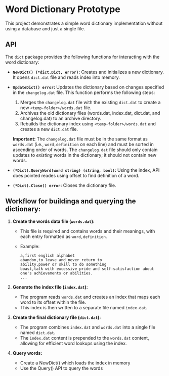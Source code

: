 # Word Dictionary Prototype

This project demonstrates a simple word dictionary implementation without using a database and just a single file. 


## API

The `dict` package provides the following functions for interacting with the word dictionary:

*   **`NewDict() (*dict.Dict, error)`:** Creates and initializes a new dictionary. It opens `dict.dat` file and reads index into memory.

*   **`UpdateDict() error`:** Updates the dictionary based on changes specified in the `changelog.dat` file. This function performs the following steps:

    1.  Merges the `changelog.dat` file with the existing `dict.dat` to create a new `<temp-folder>/words.dat` file.
    2.  Archives the old dictionary files (words.dat, index.dat, dict.dat, and changelog.dat) to an archive directory.
    3.  Rebuilds the dictionary index using `<temp-folder>/words.dat` and creates a new `dict.dat` file.

    **Important:** The `changelog.dat` file must be in the same format as `words.dat` (i.e., `word,definition` on each line) and must be sorted in ascending order of words. The `changelog.dat` file should only contain updates to *existing* words in the dictionary; it should not contain new words.


*   **`(*Dict).QueryWord(word string) (string, bool)`:**  Using the index, API does pointed reades using offset to find definition of a word.

*   **`(*Dict).Close() error`:** Closes the dictionary file.

## Workflow for buildinga and querying the dictionary:

1.  **Create the words data file (`words.dat`):**
    *   This file is required and contains words and their meanings, with each entry formatted as `word,definition`.
    *   Example:

        ```
        a,first english alphabet
        abandon,to leave and never return to
        ability,power or skill to do something
        boast,talk with excessive pride and self-satisfaction about one's achievements or abilities.
        ...
        ```

2.  **Generate the index file (`index.dat`):**
    *   The program reads `words.dat` and creates an index that maps each word to its offset within the file.
    *   This index is then written to a separate file named `index.dat`.

3.  **Create the final dictionary file (`dict.dat`):**
    *   The program combines `index.dat` and `words.dat` into a single file named `dict.dat`.
    *   The `index.dat` content is prepended to the `words.dat` content, allowing for efficient word lookups using the index.

4. **Query words:**
    *   Create a NewDict() which loads the index in memory
    *   Use the Query() API to query the words 